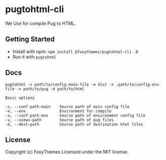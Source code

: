 # pugtohtml-cli

We Use for compile Pug to HTML.

## Getting Started

*  Install with npm: `npm install @foxythemes/pugtohtml-cli -D`
*  Run it with `pugtohtml`

## Docs

```	
pugtohtml -c path/to/config-main-file -e dist -x .path/to/config-env-file -v path/to/pug -d path/to/html

Basic options

-c, --conf-path-main    Source path of main config file
-e, --env               Environment for compile
-x, --conf-path-env     Source path of environment config file
-v, --views-path        Source path of pug files
-d, --dest-path         Source path of destination html files

```

## License

Copyright (c) FoxyThemes
Licensed under the MIT license.

